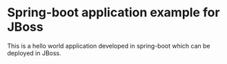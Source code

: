 # Spring-boot application example for JBoss
This is a hello world application developed in spring-boot which can be deployed in JBoss.
